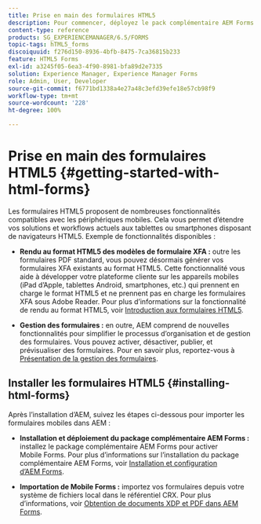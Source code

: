```yaml
---
title: Prise en main des formulaires HTML5
description: Pour commencer, déployez le pack complémentaire AEM Forms et importez les formulaires HTML5 existants dans AEM.
content-type: reference
products: SG_EXPERIENCEMANAGER/6.5/FORMS
topic-tags: hTML5_forms
discoiquuid: f276d150-8936-4bfb-8475-7ca36815b233
feature: HTML5 Forms
exl-id: a3245f05-6ea3-4f90-8981-bfa89d2e7335
solution: Experience Manager, Experience Manager Forms
role: Admin, User, Developer
source-git-commit: f6771bd1338a4e27a48c3efd39efe18e57cb98f9
workflow-type: tm+mt
source-wordcount: '228'
ht-degree: 100%

---
```


# Prise en main des formulaires HTML5 {#getting-started-with-html-forms}

Les formulaires HTML5 proposent de nombreuses fonctionnalités compatibles avec les périphériques mobiles. Cela vous permet d’étendre vos solutions et workflows actuels aux tablettes ou smartphones disposant de navigateurs HTML5. Exemple de fonctionnalités disponibles :

* **Rendu au format HTML5 des modèles de formulaire XFA :** outre les formulaires PDF standard, vous pouvez désormais générer vos formulaires XFA existants au format HTML5. Cette fonctionnalité vous aide à développer votre plateforme cliente sur les appareils mobiles (iPad d’Apple, tablettes Android, smartphones, etc.) qui prennent en charge le format HTML5 et ne prennent pas en charge les formulaires XFA sous Adobe Reader. Pour plus d’informations sur la fonctionnalité de rendu au format HTML5, voir [Introduction aux formulaires HTML5](/help/forms/using/introduction.md). 

* **Gestion des formulaires :** en outre, AEM comprend de nouvelles fonctionnalités pour simplifier le processus d’organisation et de gestion des formulaires. Vous pouvez activer, désactiver, publier, et prévisualiser des formulaires. Pour en savoir plus, reportez-vous à [Présentation de la gestion des formulaires](/help/forms/using/introduction-managing-forms.md).

## Installer les formulaires HTML5 {#installing-html-forms}

Après l’installation d’AEM, suivez les étapes ci-dessous pour importer les formulaires mobiles dans AEM :

* **Installation et déploiement du package complémentaire AEM Forms :** installez le package complémentaire AEM Forms pour activer Mobile Forms. Pour plus d’informations sur l’installation du package complémentaire AEM Forms, voir [Installation et configuration d’AEM Forms](/help/forms/using/installing-configuring-aem-forms-osgi.md).

* **Importation de Mobile Forms :** importez vos formulaires depuis votre système de fichiers local dans le référentiel CRX. Pour plus d’informations, voir [Obtention de documents XDP et PDF dans AEM Forms](/help/forms/using/get-xdp-pdf-documents-aem.md).
